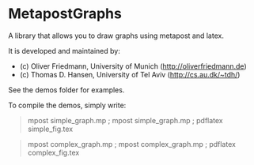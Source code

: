 MetapostGraphs
==============

A library that allows you to draw graphs using metapost and latex.

It is developed and maintained by:
- (c) Oliver Friedmann, University of Munich (http://oliverfriedmann.de)
- (c) Thomas D. Hansen, University of Tel Aviv (http://cs.au.dk/~tdh/)

See the demos folder for examples.

To compile the demos, simply write:
> mpost simple_graph.mp ; mpost simple_graph.mp ; pdflatex simple_fig.tex

> mpost complex_graph.mp ; mpost complex_graph.mp ; pdflatex complex_fig.tex
